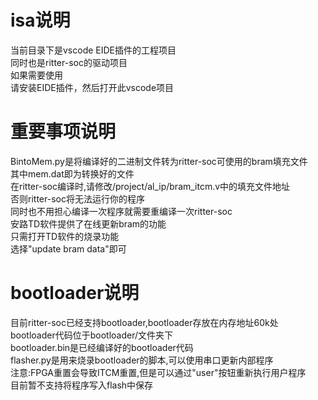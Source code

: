 # isa说明
当前目录下是vscode EIDE插件的工程项目   
同时也是ritter-soc的驱动项目    
如果需要使用    
请安装EIDE插件，然后打开此vscode项目

# 重要事项说明

BintoMem.py是将编译好的二进制文件转为ritter-soc可使用的bram填充文件     
其中mem.dat即为转换好的文件     
在ritter-soc编译时,请修改/project/al_ip/bram_itcm.v中的填充文件地址     
否则ritter-soc将无法运行你的程序        
同时也不用担心编译一次程序就需要重编译一次ritter-soc        
安路TD软件提供了在线更新bram的功能      
只需打开TD软件的烧录功能        
选择"update bram data"即可


# bootloader说明

目前ritter-soc已经支持bootloader,bootloader存放在内存地址60k处      
bootloader代码位于bootloader/文件夹下       
bootloader.bin是已经编译好的bootloader代码      
flasher.py是用来烧录bootloader的脚本,可以使用串口更新内部程序     
注意:FPGA重置会导致ITCM重置,但是可以通过"user"按钮重新执行用户程序            
目前暂不支持将程序写入flash中保存       



